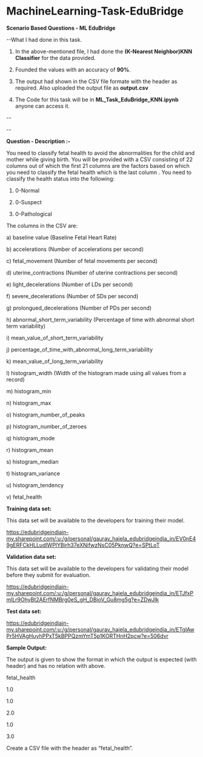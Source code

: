 # MachineLearning-Task-EduBridge
**Scenario Based Questions - ML EduBridge**

--What I had done in this task.

1. In the above-mentioned file, I had done the **(K-Nearest Neighbor)KNN Classifier** for the data provided. 

2. Founded the values with an accuracy of **90%**.

3. The output had shown in the CSV file formate with the header as required. Also uploaded the output file as **output.csv**

4. The Code for this task will be in **ML_Task_EduBridge_KNN.ipynb** anyone can access it. 

--

--

**Question - Description :-**

You need to classify fetal health to avoid the abnormalities for the child and mother while giving birth. You will be provided with a CSV consisting of 22 columns out of which the first 21 columns are the factors based on which you need to classify the fetal health which is the last column . You need to classify the health status into the following:

1. 0-Normal

2. 0-Suspect

3. 0-Pathological

The columns in the CSV are:

a) baseline value (Baseline Fetal Heart Rate)

b) accelerations (Number of accelerations per second)

c) fetal_movement (Number of fetal movements per second)

d) uterine_contractions (Number of uterine contractions per second)

e) light_decelerations (Number of LDs per second)

f) severe_decelerations (Number of SDs per second)

g) prolongued_decelerations (Number of PDs per second)

h) abnormal_short_term_variability (Percentage of time with abnormal short term variability)

i) mean_value_of_short_term_variability

j) percentage_of_time_with_abnormal_long_term_variability

k) mean_value_of_long_term_variability

l) histogram_width (Width of the histogram made using all values from a record)

m) histogram_min

n) histogram_max

o) histogram_number_of_peaks

p) histogram_number_of_zeroes

q) histogram_mode

r) histogram_mean

s) histogram_median

t) histogram_variance

u) histogram_tendency

v) fetal_health

**Training data set:**

This data set will be available to the developers for training their model.

https://edubridgeindiain-my.sharepoint.com/:u:/g/personal/gaurav_hajela_edubridgeindia_in/EV0nE49gERFCkHLLudlWPlYBirh37eXNifwzNsC05PknwQ?e=SPtLoT

**Validation data set:**

This data set will be available to the developers for validating their model before they submit for evaluation.

https://edubridgeindiain-my.sharepoint.com/:u:/g/personal/gaurav_hajela_edubridgeindia_in/ETJfxPmlLr9OhyBt2AErfNMBrg0eS_gH_DBioV_Gu8mg5g?e=ZDwJlk

**Test data set:**

https://edubridgeindiain-my.sharepoint.com/:u:/g/personal/gaurav_hajela_edubridgeindia_in/ETglAwPr5HVAgHuyhPPxT5kBPPQzmYmT5p1KORTHnH2pcw?e=506dvr

**Sample Output:**

The output is given to show the format in which the output is expected (with header) and has no relation with above.

fetal_health

1.0

1.0

2.0

1.0

3.0

Create a CSV file with the header as “fetal_health”.
